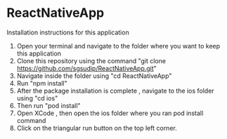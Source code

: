 # ReactNativeApp

Installation instructions for this application

1. Open your terminal and navigate to the folder where you want to keep this application
2. Clone this repository using the command "git clone https://github.com/sgsudip/ReactNativeApp.git"
3. Navigate inside the folder using "cd ReactNativeApp"
4. Run "npm install"
5. After the package installation is complete , navigate to the ios folder using "cd ios"
6. Then run "pod install"
7. Open XCode , then open the ios folder where you ran pod install command
8. Click on the triangular run button on the top left corner.
